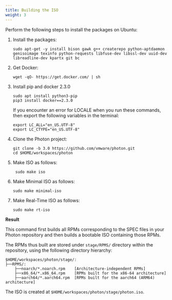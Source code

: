 ```yaml
---
title: Building the ISO
weight: 3
---
```


Perform the following steps to install the packages on Ubuntu: 

1. Install the packages: 

    ```
    sudo apt-get -y install bison gawk g++ createrepo python-aptdaemon genisoimage texinfo python-requests libfuse-dev libssl-dev uuid-dev libreadline-dev kpartx git bc
    ```

1. Get Docker:

    ```
    wget -qO- https://get.docker.com/ | sh
    ```

1. Install pip and docker 2.3.0 
   
    ```
    sudo apt install python3-pip
    pip3 install docker==2.3.0
    ```
    
    If you encounter an error for LOCALE when you run these commands, then export the following variables in the terminal:
    
    ```
    export LC_ALL="en_US.UTF-8"
    export LC_CTYPE="en_US.UTF-8"

    ```
    
1. Clone the Photon project:
   
    `git clone -b 3.0 https://github.com/vmware/photon.git`  
    `cd $HOME/workspaces/photon`
        

1. Make ISO as follows:
    
   ` sudo make iso`


1. Make Minimal ISO as follows:
    
    
    `sudo make minimal-iso`
    

1. Make Real-Time ISO as follows:

    `sudo make rt-iso `
    
**Result**

This command first builds all RPMs corresponding to the SPEC files in your Photon repository and then builds a bootable ISO containing those RPMs.


The RPMs thus built are stored under `stage/RPMS/` directory within the repository, using the following directory hierarchy:

```
$HOME/workspaces/photon/stage/:
├──RPMS/:
    ├──noarch/*.noarch.rpm    [Architecture-independent RPMs]
    ├──x86_64/*.x86_64.rpm    [RPMs built for the x86-64 architecture]
    ├──aarch64/*.aarch64.rpm  [RPMs built for the aarch64 (ARM64) architecture]
```

The ISO is created at `$HOME/workspaces/photon/stage/photon.iso`.
